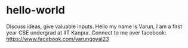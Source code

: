 # hello-world
Discuss ideas, give valuable inputs.
Hello my name is Varun, I am a first year CSE undergrad at IIT Kanpur.
Connect to me over facebook: https://www.facebook.com/varungoyal23                                             
